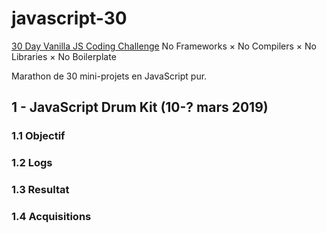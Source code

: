 # javascript-30
[30 Day Vanilla JS Coding Challenge](https://javascript30.com)
No Frameworks × No Compilers × No Libraries × No Boilerplate

Marathon de 30 mini-projets en JavaScript pur. 

## 1 - JavaScript Drum Kit (10-? mars 2019)



### 1.1 Objectif



### 1.2 Logs



### 1.3 Resultat



### 1.4 Acquisitions




